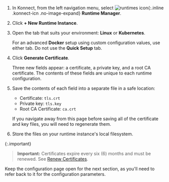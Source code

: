 <!-- Shared between Konnect gateway runtime config topics: Docker, Kubernetes, and kong.conf -->
1. In Konnect, from the left navigation menu, select
![runtimes icon](/assets/images/icons/konnect/icn-runtimes.svg){:.inline .konnect-icn .no-image-expand}
**Runtime Manager**.

2. Click **+ New Runtime Instance**.

2. Open the tab that suits your environment: **Linux** or **Kubernetes**.

    For an advanced **Docker** setup using custom configuration values, use
    either tab. Do not use the **Quick Setup** tab.

3. Click **Generate Certificate**.

    Three new fields appear: a certificate, a private key, and a root CA
    certificate. The contents of these fields are unique to each
    runtime configuration.

5. Save the contents of each field into a separate file in a safe location:

    * Certificate: `tls.crt`
    * Private key: `tls.key`
    * Root CA Certificate: `ca.crt`

    If you navigate away from this page before saving all of the
    certificate and key files, you will need to regenerate them.

6. Store the files on your runtime instance's local filesystem.

{:.important}
> **Important:** Certificates expire every six (6) months and must be renewed.
See [Renew Certificates](/konnect/runtime-manager/renew-certificates).

Keep the configuration page open for the next section, as you'll need to refer
back to it for the configuration parameters.
